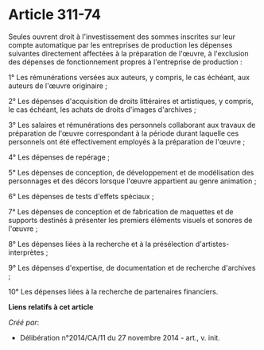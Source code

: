 # Article 311-74

Seules ouvrent droit à l'investissement des sommes inscrites sur leur compte automatique par les entreprises de production
les dépenses suivantes directement affectées à la préparation de l'œuvre, à l'exclusion des dépenses de fonctionnement
propres à l'entreprise de production : 

1° Les rémunérations versées aux auteurs, y compris, le cas échéant, aux auteurs de l'œuvre originaire ; 

2° Les dépenses d'acquisition de droits littéraires et artistiques, y compris, le cas échéant, les achats de droits d'images
d'archives ; 

3° Les salaires et rémunérations des personnels collaborant aux travaux de préparation de l'œuvre correspondant à la période
durant laquelle ces personnels ont été effectivement employés à la préparation de l'œuvre ; 

4° Les dépenses de repérage ; 

5° Les dépenses de conception, de développement et de modélisation des personnages et des décors lorsque l'œuvre appartient
au genre animation ; 

6° Les dépenses de tests d'effets spéciaux ; 

7° Les dépenses de conception et de fabrication de maquettes et de supports destinés à présenter les premiers éléments
visuels et sonores de l'œuvre ; 

8° Les dépenses liées à la recherche et à la présélection d'artistes-interprètes ; 

9° Les dépenses d'expertise, de documentation et de recherche d'archives ; 

10° Les dépenses liées à la recherche de partenaires financiers.

**Liens relatifs à cet article**

_Créé par_:

  - Délibération n°2014/CA/11 du 27 novembre 2014 - art., v. init.
